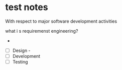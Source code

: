 # test notes

With respect to major software development activities


what i s requiremenst engineering?  

- 
*   [ ]  Design     -  
*   [ ]  Development
*   [ ]  Testing
